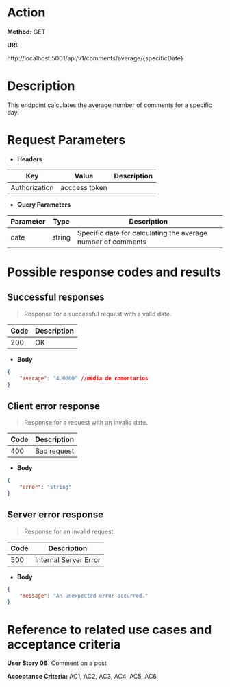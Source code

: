 # Action

**Method:** GET

**URL**

http://localhost:5001/api/v1/comments/average/{specificDate}


# Description

This endpoint calculates the average number of comments for a specific day.


# Request Parameters

* **Headers**

| Key           | Value                            | Description                                                     |
|-------------  |----------------------------------|-----------------------------------------------------------------|
| Authorization | acccess token                    |                                                            |

* **Query Parameters**

| Parameter   | Type   | Description                             |
|-------------|--------|-----------------------------------------|
| date        | string | Specific date for calculating the average number of comments   |


# Possible response codes and results

## Successful responses

>Response for a successful request with a valid date.

| Code | Description           |
|------|-----------------------|
| 200  | OK                    | 

* **Body**

```json
{
    "average": "4.0000" //média de comentarios
}
```

## Client error response

>Response for a request with an invalid date.

|Code  | Description | 
|------|-------------|
| 400  | Bad request |

* **Body**

```json
{
    "error": "string"
}
```
## Server error response

> Response for an invalid request.

|Code  | Description           |
|------|-----------------------|
| 500  | Internal Server Error | 

* **Body**

```json
{
    "message": "An unexpected error occurred."
}
```


# Reference to related use cases and acceptance criteria

**User Story 06:** Comment on a post

**Acceptance Criteria:** AC1, AC2, AC3, AC4, AC5, AC6.